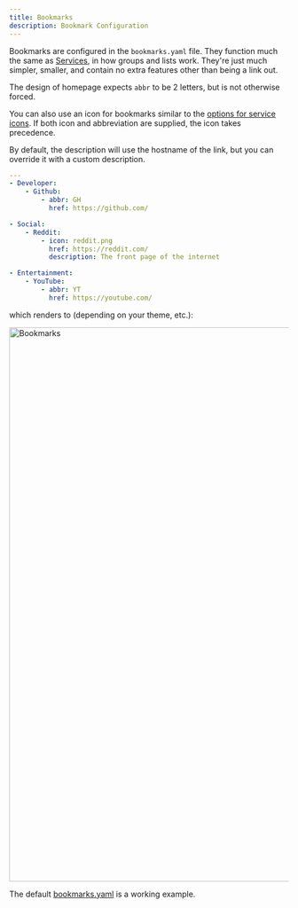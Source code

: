 ```yaml
---
title: Bookmarks
description: Bookmark Configuration
---
```


Bookmarks are configured in the `bookmarks.yaml` file. They function much the same as [Services](services.md), in how groups and lists work. They're just much simpler, smaller, and contain no extra features other than being a link out.

The design of homepage expects `abbr` to be 2 letters, but is not otherwise forced.

You can also use an icon for bookmarks similar to the [options for service icons](services.md#icons). If both icon and abbreviation are supplied, the icon takes precedence.

By default, the description will use the hostname of the link, but you can override it with a custom description.

```yaml
---
- Developer:
    - Github:
        - abbr: GH
          href: https://github.com/

- Social:
    - Reddit:
        - icon: reddit.png
          href: https://reddit.com/
          description: The front page of the internet

- Entertainment:
    - YouTube:
        - abbr: YT
          href: https://youtube.com/
```

which renders to (depending on your theme, etc.):

<img width="1000" alt="Bookmarks" src="https://user-images.githubusercontent.com/19408/269307009-d7e45885-230f-4e07-b421-9822017ae878.png">

The default [bookmarks.yaml](https://github.com/stancuflorin/homepage-plus/blob/dev/src/skeleton/bookmarks.yaml) is a working example.
